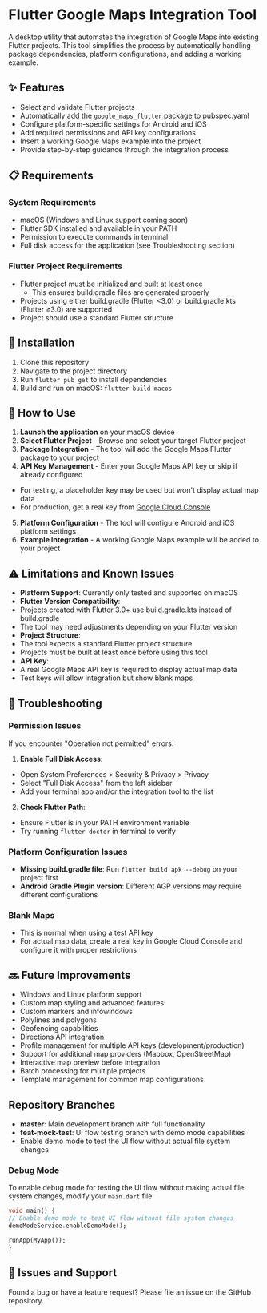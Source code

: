 # Flutter Google Maps Integration Tool

A desktop utility that automates the integration of Google Maps into existing Flutter projects. This tool simplifies the process by automatically handling package dependencies, platform configurations, and adding a working example.

## ✨ Features

- Select and validate Flutter projects
- Automatically add the `google_maps_flutter` package to pubspec.yaml
- Configure platform-specific settings for Android and iOS
- Add required permissions and API key configurations
- Insert a working Google Maps example into the project
- Provide step-by-step guidance through the integration process

## 📋 Requirements

### System Requirements
- macOS (Windows and Linux support coming soon)
- Flutter SDK installed and available in your PATH
- Permission to execute commands in terminal
- Full disk access for the application (see Troubleshooting section)

### Flutter Project Requirements
- Flutter project must be initialized and built at least once
  - This ensures build.gradle files are generated properly
- Projects using either build.gradle (Flutter <3.0) or build.gradle.kts (Flutter ≥3.0) are supported
- Project should use a standard Flutter structure

## 🚀 Installation

1. Clone this repository
2. Navigate to the project directory
3. Run `flutter pub get` to install dependencies
4. Build and run on macOS: `flutter build macos`

## 📝 How to Use

1. **Launch the application** on your macOS device
2. **Select Flutter Project** - Browse and select your target Flutter project
3. **Package Integration** - The tool will add the Google Maps Flutter package to your project
4. **API Key Management** - Enter your Google Maps API key or skip if already configured
- For testing, a placeholder key may be used but won't display actual map data
- For production, get a real key from [Google Cloud Console](https://console.cloud.google.com/)
5. **Platform Configuration** - The tool will configure Android and iOS platform settings
6. **Example Integration** - A working Google Maps example will be added to your project

## ⚠️ Limitations and Known Issues

- **Platform Support**: Currently only tested and supported on macOS
- **Flutter Version Compatibility**: 
- Projects created with Flutter 3.0+ use build.gradle.kts instead of build.gradle
- The tool may need adjustments depending on your Flutter version
- **Project Structure**: 
- The tool expects a standard Flutter project structure
- Projects must be built at least once before using this tool
- **API Key**: 
- A real Google Maps API key is required to display actual map data
- Test keys will allow integration but show blank maps

## 🔧 Troubleshooting

### Permission Issues
If you encounter "Operation not permitted" errors:

1. **Enable Full Disk Access**:
- Open System Preferences > Security & Privacy > Privacy
- Select "Full Disk Access" from the left sidebar
- Add your terminal app and/or the integration tool to the list

2. **Check Flutter Path**:
- Ensure Flutter is in your PATH environment variable
- Try running `flutter doctor` in terminal to verify

### Platform Configuration Issues
- **Missing build.gradle file**: Run `flutter build apk --debug` on your project first
- **Android Gradle Plugin version**: Different AGP versions may require different configurations

### Blank Maps
- This is normal when using a test API key
- For actual map data, create a real key in Google Cloud Console and configure it with proper restrictions

## 🔜 Future Improvements

- Windows and Linux platform support
- Custom map styling and advanced features:
- Custom markers and infowindows
- Polylines and polygons
- Geofencing capabilities
- Directions API integration
- Profile management for multiple API keys (development/production)
- Support for additional map providers (Mapbox, OpenStreetMap)
- Interactive map preview before integration
- Batch processing for multiple projects
- Template management for common map configurations

## Repository Branches

- **master**: Main development branch with full functionality
- **feat-mock-test**: UI flow testing branch with demo mode capabilities
- Enable demo mode to test the UI flow without actual file system changes
### Debug Mode

To enable debug mode for testing the UI flow without making actual file system changes, modify your `main.dart` file:

```dart
void main() {
// Enable demo mode to test UI flow without file system changes
demoModeService.enableDemoMode();

runApp(MyApp());
}
```

## 🐛 Issues and Support

Found a bug or have a feature request? Please file an issue on the GitHub repository.


